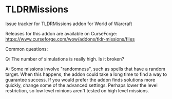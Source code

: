 # TLDRMissions
Issue tracker for TLDRMissions addon for World of Warcraft

Releases for this addon are available on CurseForge: https://www.curseforge.com/wow/addons/tldr-missions/files

Common questions:

Q: The number of simulations is really high. Is it broken?

A: Some missions involve "randomness", such as spells that have a random target. When this happens, the addon could take a long time to find a way to guarantee success. If you would prefer the addon finds solutions more quickly, change some of the advanced settings. Perhaps lower the level restriction, so low level minions aren't tested on high level missions.
